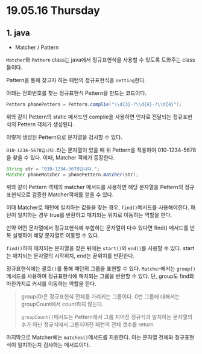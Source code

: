 # 19.05.16 Thursday

## 1. java

* Matcher / Pattern

`Matcher`와 `Pattern` class는 java에서 정규표현식을 사용할 수 있도록 도와주는 class들이다.

Pattern을 통해 찾고자 하는 패턴의 정규표현식을 `setting`한다.

아래는 전화번호를 찾는 정규표현식 Pettern을 만드는 코드이다.

```java
Pettern phonePettern = Pettern.complie("\\d{3}-?\\d{4}-?\\d{4}");
```

위와 같이 Pettern의 static 메서드인 complie을 사용하면 인자로 전달되는 정규표현식의 Pettern 객체가 생성된다.

이렇게 생성된 Pettern으로 문자열을 검사할 수 있다.

`010-1234-5678입니다.`라는 문자열이 있을 때 위 Pettern을 적용하여 010-1234-5678을 찾을 수 있다. 이때, Matcher 객체가 등장한다.

```java
String str = "010-1234-5678입니다.";
Matcher phoneMatcher = phonePettern.matcher(str);
```

위와 같이 Pettern 객체의 matcher 메서드를 사용하면 해당 문자열을 Pettern의 정규표현식으로 검증한 Matcher객체를 얻을 수 있다.

이때 Matcher로 패턴에 일치하는 값들을 찾는 경우, `find()`메서드를 사용해야한다. 패턴이 일치하는 경우 true를 반환하고 매치되는 위치로 이동하는 역할을 한다.

만약 어떤 문자열에서 정규표현식에 부합하는 문자열이 다수 있다면 find\(\) 메서드를 반복 실행하여 해당 문자열로 이동할 수 있다.

`find()`하여 매치되는 문자열을 찾은 뒤에는 `start()`와 `end()`를 사용할 수 있다. start는 매치되는 문자열의 시작위치, end는 끝위치를 반환한다.

정규표현식에는 괄호`()`를 통해 패턴의 그룹을 표현할 수 있다. `Matcher`에서는 `group()` 메서드를 사용하여 정규표현식에 매치되는 그룹을 반환할 수 있다. 단, group도 find와 마찬가지로 커서를 이동하는 역할을 한다.

> group\(0\)은 정규표현식 전체를 가리키는 그룹이다. 0번 그룹에 대해서는 groupCount에서 count하지 않는다.
>
> `groupCount()`메서드는 Pettern에서 그룹 지어진 정규식과 일치하는 문자열의 수가 아닌 정규식에서 그룹지어진 패턴의 전체 갯수를 return

마지막으로 Matcher에는 `matches()`메서드를 지원한다. 이는 문자열 전체와 정규표현식이 일치하는지 검사하는 메서드이다.

